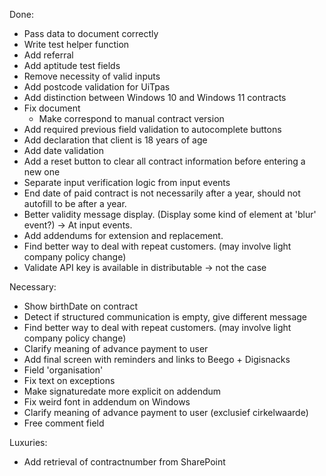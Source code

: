 Done:

- Pass data to document correctly
- Write test helper function
- Add referral
- Add aptitude test fields
- Remove necessity of valid inputs
- Add postcode validation for UiTpas
- Add distinction between Windows 10 and Windows 11 contracts
- Fix document
	- Make correspond to manual contract version
- Add required previous field validation to autocomplete buttons
- Add declaration that client is 18 years of age
- Add date validation
- Add a reset button to clear all contract information before entering a new one
- Separate input verification logic from input events
- End date of paid contract is not necessarily after a year, should not autofill to be after a year.
- Better validity message display. (Display some kind of element at 'blur' event?) -> At input events.
- Add addendums for extension and replacement.
- Find better way to deal with repeat customers. (may involve light company policy change)
- Validate API key is available in distributable -> not the case

Necessary:
- Show birthDate on contract
- Detect if structured communication is empty, give different message
- Find better way to deal with repeat customers. (may involve light company policy change)
- Clarify meaning of advance payment to user
- Add final screen with reminders and links to Beego + Digisnacks
- Field 'organisation'
- Fix text on exceptions
- Make signaturedate more explicit on addendum
- Fix weird font in addendum on Windows 
- Clarify meaning of advance payment to user (exclusief cirkelwaarde)
- Free comment field

Luxuries:

- Add retrieval of contractnumber from SharePoint